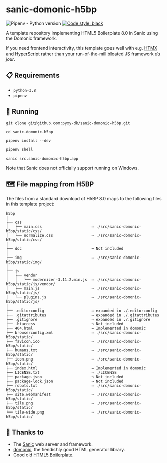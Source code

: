 # sanic-domonic-h5bp

![Pipenv - Python version][pipenv-badge-img]
[![Code style: black][black-badge-img]][black-badge-href]

A template repository implementing HTML5 Boilerplate 8.0 in Sanic using the
Domonic framework.

If you need frontend interactivity, this template goes well with e.g.
[HTMX](htmx) and [HyperScript](hyperscript) rather than your run-of-the-mill
bloated JS framework *du jour*.

## 📋 Requirements

* `python-3.8`
* `pipenv`

## 🏃 Running

```text
git clone git@github.com:pyxy-dk/sanic-domonic-h5bp.git

cd sanic-domonic-h5bp

pipenv install --dev

pipenv shell

sanic src.sanic-domonic-h5bp.app
```

Note that Sanic does not officially support running on Windows.

## 🗺️ File mapping from H5BP

The files from a standard download of H5BP 8.0 maps to the following files in
this template project:

```text
h5bp
│
├── css
│   ├── main.css                      ⇒ ./src/sanic-domonic-h5bp/static/css/
│   └── normalize.css                 ⇒ ./src/sanic-domonic-h5bp/static/css/
│
├── doc                               ¬ Not included
│
├── img                               ⇒ ./src/sanic-domonic-h5bp/static/img/
│
├── js
│   ├── vendor
│   │   └── modernizer-3.11.2.min.js  ⇒ ./src/sanic-domonic-h5bp/static/js/vendor/
│   ├── main.js                       ⇒ ./src/sanic-domonic-h5bp/static/js/
│   └── plugins.js                    ⇒ ./src/sanic-domonic-h5bp/static/js/
│
├── .editorconfig                     ⇒ expanded in ./.editorconfig
├── .gitattributes                    ⇒ expanded in ./.gitattributes
├── .gitignore                        ⇒ expanded in ./.gitignore
├── .htaccess                         ¬ Not included
├── 404.html                          ⇏ Implemented in domonic
├── browserconfig.xml                 ⇒ ./src/sanic-domonic-h5bp/static/
├── favicon.ico                       ⇒ ./src/sanic-domonic-h5bp/static/
├── humans.txt                        ⇒ ./src/sanic-domonic-h5bp/static/
├── icon.png                          ⇒ ./src/sanic-domonic-h5bp/static/
├── index.html                        ⇏ Implemented in domonic
├── LICENSE.txt                       ⇒ ./LICENSE
├── package.json                      ¬ Not included
├── package-lock.json                 ¬ Not included
├── robots.txt                        ⇒ ./src/sanic-domonic-h5bp/static/
├── site.webmanifest                  ⇒ ./src/sanic-domonic-h5bp/static/
├── tile.png                          ⇒ ./src/sanic-domonic-h5bp/static/
└── tile-wide.png                     ⇒ ./src/sanic-domonic-h5bp/static/
```

## 🙏 Thanks to

* The [Sanic](sanic) web server and framework.
* [domonic], the fiendishly good HTML generator library.
* Good old [HTML5 Boilerplate](h5bp).


[black-badge-href]: https://github.com/psf/black
[black-badge-img]: https://img.shields.io/badge/code%20style-black-000000.svg
[domonic]: https://domonic.readthedocs.io/
[h5bp]: https://html5boilerplate.com/
[htmx]: https://htmx.org/
[hyperscript]: https://hyperscript.org/
[pipenv-badge-img]: https://img.shields.io/github/pipenv/locked/python-version/pyxy-dk/sanic-domonic-h5bp
[sanic]: https://sanicframework.org/
